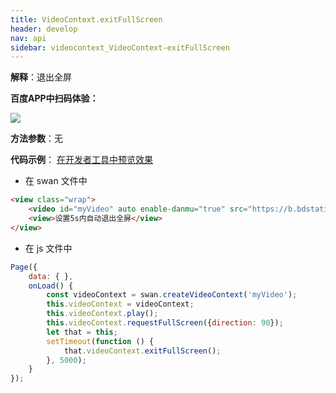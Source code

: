```yaml
---
title: VideoContext.exitFullScreen 
header: develop
nav: api
sidebar: videocontext_VideoContext-exitFullScreen 
---
```


  
 
**解释**：退出全屏

**百度APP中扫码体验：**

<img src="https://b.bdstatic.com/miniapp/assets/images/doc_demo/fragment_VideoContextExitFullScreen.png"  class="demo-qrcode-image" />

**方法参数**：无
 
**代码示例**：
<a href="swanide://fragment/1be020daed52e503c2048d1b70d5fd881573759781574" title="在开发者工具中预览效果" target="_self">在开发者工具中预览效果</a>

* 在 swan 文件中

```html
<view class="wrap">
    <video id="myVideo" auto enable-danmu="true" src="https://b.bdstatic.com/swan-temp/940fe716b0eaad38f47b209d61657490.mp4"></video>
    <view>设置5s内自动退出全屏</view>
</view>
```

* 在 js 文件中

```js
Page({
    data: { },
    onLoad() {
        const videoContext = swan.createVideoContext('myVideo');
        this.videoContext = videoContext;
        this.videoContext.play();
        this.videoContext.requestFullScreen({direction: 90});
        let that = this;
        setTimeout(function () {
            that.videoContext.exitFullScreen();
        }, 5000);
    }
});
```